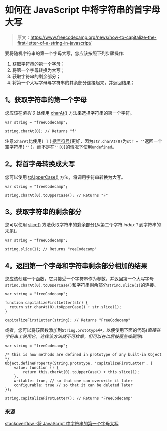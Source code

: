 # 如何在 JavaScript 中将字符串的首字母大写

> 原文：<https://www.freecodecamp.org/news/how-to-capitalize-the-first-letter-of-a-string-in-javascript/>

要将随机字符串的第一个字母大写，您应该按照下列步骤操作:

1.  获取字符串的第一个字母；
2.  将第一个字母转换为大写；
3.  获取字符串的剩余部分；
4.  将第一个大写字母与字符串的其余部分连接起来，并返回结果；

## **1。获取字符串的第一个字母**

您应该在*索引 0* 处使用 [charAt()](http://forum.freecodecamp.com/t/javascript-string-prototype-charat/15932) 方法来选择字符串的第一个字符。

```
var string = "freeCodecamp";

string.charAt(0); // Returns "f"
```

注意:`charAt`比使用`[ ]` ( [括号符号](http://forum.freecodecamp.com/t/javascript-string-prototype-touppercase/15950))更好，因为`str.charAt(0)`为`str = ''`返回一个空字符串( *`''`* )，而不是在`''[0]`的情况下使用`undefined`。

## **2。将首字母转换成大写**

您可以使用 [toUpperCase()](http://forum.freecodecamp.com/t/javascript-string-prototype-touppercase/15950) 方法，将调用字符串转换为大写。

```
var string = "freeCodecamp";

string.charAt(0).toUpperCase(); // Returns "F"
```

## **3。获取字符串的剩余部分**

您可以使用 [slice()](https://github.com/freecodecamp/freecodecamp/wiki/js-array-prototype-slice) 方法获取字符串的剩余部分(从第二个字符 *index 1* 到字符串的末尾)。

```
var string = "freeCodecamp";

string.slice(1); // Returns "reeCodecamp"
```

## **4。返回第一个字母和字符串剩余部分相加的结果**

您应该创建一个函数，它只接受一个字符串作为参数，并返回第一个大写字母`string.charAt(0).toUpperCase()`和字符串剩余部分`string.slice(1)`的连接。

```
var string = "freeCodecamp";

function capitalizeFirstLetter(str) {
  return str.charAt(0).toUpperCase() + str.slice(1);
}

capitalizeFirstLetter(string); // Returns "FreeCodecamp"
```

或者，您可以将该函数添加到`String.prototype`中，以便使用下面的代码(*直接在字符串上使用它，这样该方法就不可枚举，但可以在以后被覆盖或删除*):

```
var string = "freeCodecamp";

/* this is how methods are defined in prototype of any built-in Object */
Object.defineProperty(String.prototype, 'capitalizeFirstLetter', {
    value: function () {
        return this.charAt(0).toUpperCase() + this.slice(1);
    },
    writable: true, // so that one can overwrite it later
    configurable: true // so that it can be deleted later
});

string.capitalizeFirstLetter(); // Returns "FreeCodecamp"
```

### **来源**

[stackoverflow -将 JavaScript 中字符串的第一个字母大写](http://stackoverflow.com/questions/1026069/capitalize-the-first-letter-of-string-in-javascript/1026087#1026087)